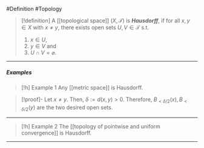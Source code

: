 #Definition #Topology 
> [!definition]
> A [[topological space]] $(X,\mathcal{T})$ is ***Hausdorff***, if for all $x,y\in X$ with $x\neq y$, there exists open sets $U,V\in \mathcal{T}$ s.t. 
> 1. $x\in U$, 
> 2. $y\in V$ and
> 3. $U\cap V=\varnothing$.
---
##### Examples
> [!h] Example 1
> Any [[metric space]] is Hausdorff.

> [!proof]-
> Let $x\neq y$. Then, $\delta:=d(x,y)>0$. Therefore, $B_{< \delta /2}(x),B_{< \delta /2}(y)$ are the two desired open sets.
---
> [!h] Example 2
> The [[topology of pointwise and uniform convergence]] is Hausdorff.
---
